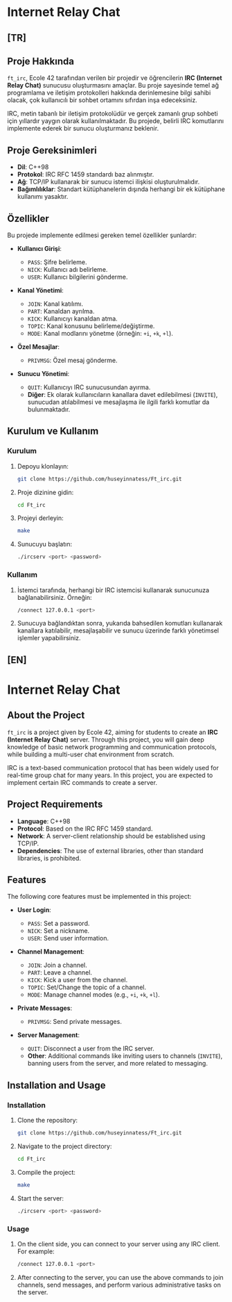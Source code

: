 # Internet Relay Chat

## [TR]

## Proje Hakkında

`ft_irc`, Ecole 42 tarafından verilen bir projedir ve öğrencilerin **IRC (Internet Relay Chat)** sunucusu oluşturmasını amaçlar. Bu proje sayesinde temel ağ programlama ve iletişim protokolleri hakkında derinlemesine bilgi sahibi olacak, çok kullanıcılı bir sohbet ortamını sıfırdan inşa edeceksiniz.

IRC, metin tabanlı bir iletişim protokolüdür ve gerçek zamanlı grup sohbeti için yıllardır yaygın olarak kullanılmaktadır. Bu projede, belirli IRC komutlarını implemente ederek bir sunucu oluşturmanız beklenir.

## Proje Gereksinimleri

- **Dil**: C++98
- **Protokol**: IRC RFC 1459 standardı baz alınmıştır.
- **Ağ**: TCP/IP kullanarak bir sunucu istemci ilişkisi oluşturulmalıdır.
- **Bağımlılıklar**: Standart kütüphanelerin dışında herhangi bir ek kütüphane kullanımı yasaktır.

## Özellikler

Bu projede implemente edilmesi gereken temel özellikler şunlardır:

- **Kullanıcı Girişi**:
  - `PASS`: Şifre belirleme.
  - `NICK`: Kullanıcı adı belirleme.
  - `USER`: Kullanıcı bilgilerini gönderme.

- **Kanal Yönetimi**:
  - `JOIN`: Kanal katılımı.
  - `PART`: Kanaldan ayrılma.
  - `KICK`: Kullanıcıyı kanaldan atma.
  - `TOPIC`: Kanal konusunu belirleme/değiştirme.
  - `MODE`: Kanal modlarını yönetme (örneğin: `+i`, `+k`, `+l`).

- **Özel Mesajlar**:
  - `PRIVMSG`: Özel mesaj gönderme.

- **Sunucu Yönetimi**:
  - `QUIT`: Kullanıcıyı IRC sunucusundan ayırma.
  - **Diğer**: Ek olarak kullanıcıların kanallara davet edilebilmesi (`INVITE`), sunucudan atılabilmesi ve mesajlaşma ile ilgili farklı komutlar da bulunmaktadır.

## Kurulum ve Kullanım

### Kurulum

1. Depoyu klonlayın:

   ```bash
   git clone https://github.com/huseyinnatess/Ft_irc.git

2. Proje dizinine gidin:

   ```bash
   cd Ft_irc

3. Projeyi derleyin:

   ```bash
   make

4. Sunucuyu başlatın:

   ```bash
   ./ircserv <port> <password>

### Kullanım

1. İstemci tarafında, herhangi bir IRC istemcisi kullanarak sunucunuza bağlanabilirsiniz. Örneğin:

   ```bash
   /connect 127.0.0.1 <port>

2. Sunucuya bağlandıktan sonra, yukarıda bahsedilen komutları kullanarak kanallara katılabilir, mesajlaşabilir ve sunucu üzerinde farklı yönetimsel işlemler yapabilirsiniz.


## [EN]

# Internet Relay Chat

## About the Project

`ft_irc` is a project given by Ecole 42, aiming for students to create an **IRC (Internet Relay Chat)** server. Through this project, you will gain deep knowledge of basic network programming and communication protocols, while building a multi-user chat environment from scratch.

IRC is a text-based communication protocol that has been widely used for real-time group chat for many years. In this project, you are expected to implement certain IRC commands to create a server.

## Project Requirements

- **Language**: C++98
- **Protocol**: Based on the IRC RFC 1459 standard.
- **Network**: A server-client relationship should be established using TCP/IP.
- **Dependencies**: The use of external libraries, other than standard libraries, is prohibited.

## Features

The following core features must be implemented in this project:

- **User Login**:
  - `PASS`: Set a password.
  - `NICK`: Set a nickname.
  - `USER`: Send user information.

- **Channel Management**:
  - `JOIN`: Join a channel.
  - `PART`: Leave a channel.
  - `KICK`: Kick a user from the channel.
  - `TOPIC`: Set/Change the topic of a channel.
  - `MODE`: Manage channel modes (e.g., `+i`, `+k`, `+l`).

- **Private Messages**:
  - `PRIVMSG`: Send private messages.

- **Server Management**:
  - `QUIT`: Disconnect a user from the IRC server.
  - **Other**: Additional commands like inviting users to channels (`INVITE`), banning users from the server, and more related to messaging.

## Installation and Usage

### Installation

1. Clone the repository:

   ```bash
   git clone https://github.com/huseyinnatess/Ft_irc.git

2. Navigate to the project directory:

   ```bash
   cd Ft_irc

3. Compile the project:

   ```bash
   make

4. Start the server:
   ```bash
   ./ircserv <port> <password>

### Usage

1. On the client side, you can connect to your server using any IRC client. For example:

   ```bash
   /connect 127.0.0.1 <port>

2. After connecting to the server, you can use the above commands to join channels, send messages, and perform various administrative tasks on the server.

